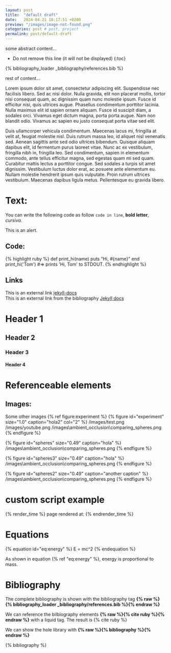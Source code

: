 ```yaml
---
layout: post
title:  "default draft"
date:   2024-04-21 18:17:51 +0200
preview: "/images/image-not-found.png"
categories: post # post, project
permalink: post/default-draft
---
```

<!-- abstract --> 
some abstract content...
<!-- end-abstract -->


<!-- index -->
* Do not remove this line (it will not be displayed)
{:toc}

<!-- Load all references -->
{% bibliography_loader _bibliography/references.bib %}

rest of content...

Lorem ipsum dolor sit amet, consectetur adipiscing elit. Suspendisse nec facilisis libero. Sed ac nisi dolor. Nulla gravida, elit non placerat mollis, tortor nisi consequat quam, ac dignissim quam nunc molestie ipsum. Fusce id efficitur nisi, quis ultrices augue. Phasellus condimentum porttitor lacinia. Nulla maximus elit id sapien ornare aliquam. Fusce id suscipit diam, a sodales orci. Vivamus eget dictum magna, porta porta augue. Nam non blandit odio. Vivamus ac sapien eu justo consequat porta vitae sed elit.

Duis ullamcorper vehicula condimentum. Maecenas lacus mi, fringilla at velit at, feugiat molestie nisl. Duis rutrum massa leo, id aliquet nisl venenatis sed. Aenean sagittis ante sed odio ultrices bibendum. Quisque aliquam dapibus elit, id fermentum purus laoreet vitae. Nunc ac ex vestibulum, fringilla nibh in, fringilla leo. Sed condimentum, sapien in elementum commodo, ante tellus efficitur magna, sed egestas quam mi sed quam. Curabitur mattis lectus a porttitor congue. Sed sodales a turpis sit amet dignissim. Vestibulum luctus dolor erat, ac posuere ante elementum eu. Nullam molestie hendrerit ipsum quis vulputate. Proin rutrum ultrices vestibulum. Maecenas dapibus ligula metus. Pellentesque eu gravida libero. 





# Text:
You can write the following code as follow  `code in line`, **bold letter**, *cursiva*. 

<div class="alert alert-secondary" role="alert">
    This is an alert.
</div>

## Code:

{% highlight ruby %}
def print_hi(name)
  puts "Hi, #{name}"
end
print_hi('Tom')
#=> prints 'Hi, Tom' to STDOUT.
{% endhighlight %}

## Links
This is an external link [jekyll-docs](https://jekyllrb.com/docs/home)  
This is an external link from the bibliography [Jekyll docs][jekyll-docs]

[jekyll-docs]: https://jekyllrb.com/docs/home

# Header 1
## Header 2
### Header 3
#### Header 4

# Referenceable elements
## Images:

Some other images  {% ref figure:experiment %}
{% figure id="experiment" size="1.0" caption="hola2" col="2" %}
/images/test.png
/images/youtube.png
/images\ambient_occlusion\comparing_spheres.png
{% endfigure %}


{% figure id="spheres" size="0.49" caption="hola" %}
/images\ambient_occlusion\comparing_spheres.png
{% endfigure %}

{% figure id="spheres3" size="0.49" caption="hola" %}
/images\ambient_occlusion\comparing_spheres.png
{% endfigure %}

{% figure id="spheres2" size="0.49" caption="another caption" %}
/images\ambient_occlusion\comparing_spheres.png
{% endfigure %}
# custom script example
{% render_time %}
page rendered at:
{% endrender_time %}

# Equations
{% equation id="eq:energy" %}
E = mc^2
{% endequation %}

As shown in equation {% ref "eq:energy" %}, energy is proportional to mass.

# Bibliography
The complete bibliography is shown with the bibliography tag **{% raw %}{% bibliography_loader _bibliography/references.bib %}{% endraw %}**

We can reference the bilbiography elements **{% raw %}{% cite ruby %}{% endraw %}** with a liquid tag. The result is {% cite ruby %}

We can show the hole library with **{% raw %}{% bibliography %}{% endraw %}**

{% bibliography %}